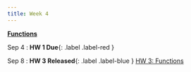 ```yaml
---
title: Week 4
---
```


**[Functions](https://docs.google.com/presentation/d/1Lz5pwEqh2gkaJr-kiPIBy_ba0TK4RbzDA2UQw1HerkA/edit?usp=sharing)**

Sep 4
:  **HW 1 Due**{: .label .label-red }

Sep 8
:  **HW 3 Released**{: .label .label-blue } [HW 3: Functions](https://edstem.org/us/courses/41263/lessons/72114/slides/384169)
